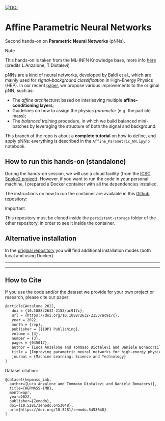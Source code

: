 [![DOI](https://zenodo.org/badge/DOI/10.5281/zenodo.6453048.svg)](https://doi.org/10.5281/zenodo.6453048)

# Affine Parametric Neural Networks

Second hands-on on **Parametric Neural Networks** (pNNs).

> [!NOTE]  
> This hands-on is taken from the ML-INFN Knowledge base, more info [here](https://confluence.infn.it/spaces/MLINFN/pages/109151730/14.+Signal-background+classification+with+Parametric+Neural+Networks) (credits L.Anzalone, T.Diotalevi)

pNNs are a kind of neural networks, developed by [Baldi et al.](https://arxiv.org/pdf/1601.07913), which are mainly used for *signal-background classification* in High-Energy Physics (HEP). In our recent [paper](https://iopscience.iop.org/article/10.1088/2632-2153/ac917c), we propose various improvements to the original pNN, 
such as: 
* The *affine architecture*: based on interleaving multiple **affine-conditioning layers**;
* Guidelines on how to assign the *physics parameter* (e.g. the particle mass);
* The *balanced training* procedure, in which we build balanced mini-batches by leveraging the structure of both the 
signal and background.

This branch of the repo is about a **complete tutorial** on how to define, and apply pNNs: everything is described in 
the `Affine_Parametric_NN.ipynb` notebook.

## How to run this hands-on (standalone)

During the hands-on session, we will use a cloud facility (from the [ICSC Spoke2 project](https://www.supercomputing-icsc.it/en/spoke-2-fundamental-research-space-economy-en/)). However, if you want to run the code in your personal machine, I prepared a Docker container with all the dependencies installed.

The instructions on how to run the container are available in this [Github repository](https://github.com/tommasodiotalevi/jupyter-lab_root): 

> [!IMPORTANT]
> This repository must be cloned inside the `persistent-storage` folder of the other repository, in order to see it inside the container.

## Alternative installation
In the [original repository](https://github.com/Luca96/affine-parametric-networks/tree/tutorial) you will find additional installation modes (both local and using Docker).


---
---
## How to Cite

If you use the code and/or the dataset we provide for your own project or research, please cite our paper:

```latex
@article{Anzalone_2022,
   doi = {10.1088/2632-2153/ac917c},
   url = {https://doi.org/10.1088/2632-2153/ac917c},
   year = 2022,
   month = {sep},
   publisher = {{IOP} Publishing},
   volume = {3},
   number = {3},
   pages = {035017},
   author = {Luca Anzalone and Tommaso Diotalevi and Daniele Bonacorsi},
   title = {Improving parametric neural networks for high-energy physics (and beyond)},
   journal = {Machine Learning: Science and Technology}
}
```

Dataset citation:

```
@dataset{hepmass_imb,
  author={Luca Anzalone and Tommaso Diotalevi and Daniele Bonacorsi},
  title={HEPMASS-IMB},
  month=apr,
  year=2022,
  publisher={Zenodo},
  doi={10.5281/zenodo.6453048},
  url={https://doi.org/10.5281/zenodo.6453048}
}
```

